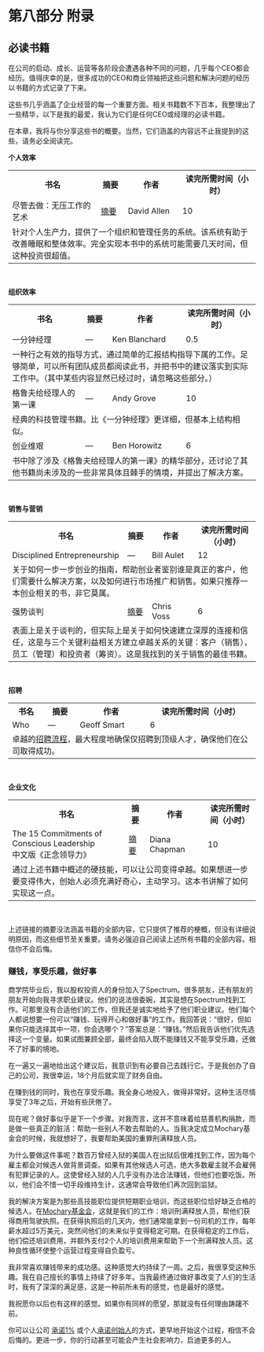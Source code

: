 # 第八部分 附录

## 必读书籍

在公司的启动、成长、运营等各阶段会遭遇各种不同的问题，几乎每个CEO都会经历。值得庆幸的是，很多成功的CEO和商业领袖把这些问题和解决问题的经历以书籍的方式记录了下来。

这些书几乎涵盖了企业经营的每一个重要方面。相关书籍数不下百本，我整理出了一些精华，以下是我的最爱，我认为它们是任何CEO或经理的必读书籍。

在本章，我将与你分享这些书的概要。当然，它们涵盖的内容远不止我提到的这些，请务必全阅读完。


**个人效率**
<table>
  <tr>
    <th>书名
    </th>
    <th>摘要
    </th>
    <th>作者
    </th>
    <th> 读完所需时间（小时）
    </th>
  <tr>
  <tr>
    <td>尽管去做：无压工作的艺术
    </td>
    <td> <a href="https://hamberg.no/gtd/">摘要</a>
    </td>
    <td> David Allen
    </td>
    <td> 10
    </td>
  <tr>
  <tr>
    <td colspan="4">针对个人生产力，提供了一个组织和管理任务的系统。该系统有助于改善睡眠和整体效率。完全实现本书中的系统可能需要几天时间，但这种投资很超值。
    </td>
  </tr>
</table>
<br>

**组织效率**
<table>
  <tr>
    <th>书名
    </th>
    <th>摘要
    </th>
    <th>作者
    </th>
    <th> 读完所需时间（小时）
    </th>
  <tr>
  <tr>
    <td>一分钟经理
    </td>
    <td> —
    </td>
    <td> Ken Blanchard
    </td>
    <td> 0.5
    </td>
  <tr>
  <tr>
    <td colspan="4">一种行之有效的指导方式，通过简单的汇报结构指导下属的工作。足够简单，可以所有团队成员都阅读此书，并把书中的建议落实到实际工作中。（其中某些内容显然已经过时，请忽略这些部分。）
    </td>
  </tr>

 <tr>
    <td>格鲁夫给经理人的第一课
    </td>
    <td> —
    </td>
    <td> Andy Grove  
    </td>
    <td> 10
    </td>
  <tr>
  <tr>
    <td colspan="4">经典的科技管理书籍。比《一分钟经理》更详细，但基本上结构相似。
    </td>
  </tr>

   <tr>
    <td>创业维艰
    </td>
    <td> —
    </td>
    <td> Ben Horowitz  
    </td>
    <td> 6
    </td>
  <tr>
  <tr>
    <td colspan="4">书中除了涉及《格鲁夫给经理人的第一课》的精华部分，还讨论了其他书籍尚未涉及的一些非常具体且棘手的情境，并提出了解决方案。
    </td>
  </tr>
  
</table>
<br>

**销售与营销**
<table>
  <tr>
    <th>书名
    </th>
    <th>摘要
    </th>
    <th>作者
    </th>
    <th> 读完所需时间（小时）
    </th>
  <tr>
  <tr>
    <td>Disciplined Entrepreneurship
    </td>
    <td> —
    </td>
    <td> Bill Aulet
    </td>
    <td> 12 
    </td>
  <tr>
  <tr>
    <td colspan="4">关于如何一步一步创业的指南，帮助创业者鉴别谁是真正的客户，他们需要什么解决方案，以及如何进行市场推广和销售。如果只推荐一本创业相关的书，非它莫属。
    </td>
  </tr>

  <tr>
    <td>强势谈判
    </td>
    <td> <a href="https://github.com/mgp/book-notes/blob/master/never-split-the-difference.markdown">摘要</a>
    </td>
    <td>Chris Voss
    </td>
    <td>6
    </td>
  <tr>
  <tr>
    <td colspan="4">表面上是关于谈判的，但实际上是关于如何快速建立深厚的连接和信任，这是与三个关键利益相关方建立卓越关系的关键：客户（销售），员工（管理）和投资者（筹资）。这是我找到的关于销售的最佳书籍。
    </td>
  </tr>
  
</table>
<br>

**招聘**
<table>
  <tr>
    <th>书名
    </th>
    <th>摘要
    </th>
    <th>作者
    </th>
    <th> 读完所需时间（小时）
    </th>
  <tr>
  <tr>
    <td>Who
    </td>
    <td> —
    </td>
    <td>Geoff Smart
    </td>
    <td>6
    </td>
  <tr>
  <tr>
    <td colspan="4">卓越的<a href="https://docs.google.com/document/d/1bHJJg-k-Xv_HIu9oC9uN5z7xzvL8ednP8CIlHfaVrxs/edit">招聘流程</a>，最大程度地确保仅招聘到顶级人才，确保他们在公司取得成功。
    </td>
  </tr>
</table>
<br>

**企业文化**
<table>
  <tr>
    <th>书名
    </th>
    <th>摘要
    </th>
    <th>作者
    </th>
    <th> 读完所需时间（小时）
    </th>
  <tr>
  <tr>
    <td>The 15 Commitments of Conscious Leadership<br>中文版《正念领导力》
    </td>
    <td> <a href="http://www.skipprichard.com/15-commitments-of-conscious-leadership/">摘要</a>
    </td>
    <td> Diana Chapman
    </td>
    <td> 10
    </td>
  <tr>
  <tr>
    <td colspan="4">通过上述书籍中概述的硬技能，可以让公司变得卓越。如果想进一步要变得伟大，创始人必须充满好奇心，主动学习。这本书讲解了如何实现这一点。
    </td>
  </tr>
</table>
<br>

上述链接的摘要没法涵盖书籍的全部内容，它只提供了推荐的梗概，但没有详细说明原因，而这些细节至关重要。请务必强迫自己阅读上述所有书籍的全部内容。相信你不会后悔。

### 赚钱，享受乐趣，做好事

商学院毕业后，我以股权投资人的身份加入了Spectrum。很多朋友，还有朋友的朋友开始向我寻求职业建议。他们的说法很委婉，其实是想在Spectrum找到工作。可那里没有合适他们的工作，但我还是诚实地给予了他们职业建议。他们每个人都说想要一份可以“赚钱、玩得开心和做好事”的工作。我回答说：“很好，但如果你只能选择其中一项，你会选哪个？”答案总是：“赚钱。”然后我告诉他们优先选择这一个变量。如果试图兼顾全部，最终会陷入既不能赚钱又不能享受乐趣，还做不了好事的境地。

在一遍又一遍地给出这个建议后，我意识到有必要自己去践行它。于是我创办了自己的公司，我很幸运，18个月后就实现了财务自由。

在赚到钱的同时，我也在享受乐趣。我全身心地投入，做得非常好。这种生活尽情享受了3年之后，开始有些厌倦了。

现在呢？做好事似乎是下一个步骤。对我而言，这并不意味着给慈善机构捐款，而是做一些真正的脏活：帮助一些别人不敢去帮助的人。当我决定成立Mochary基金会的时候，我就想好了，我要帮助美国的重罪刑满释放人员。

为什么要做这件事呢？数百万曾经入狱的美国人在出狱后很难找到工作，因为每个雇主都会对候选人做背景调查。如果有其他候选人可选，绝大多数雇主就不会雇佣有犯罪记录的人。这使曾经入狱的人几乎没有办法合法赚钱，但他们也要吃饭。所以，他们会不惜一切手段维持生计，这通常会导致他们再次回到监狱。

我的解决方案是为那些高技能职位提供短期职业培训，而这些职位恰好缺乏合格的候选人。在[Mochary基金会](https://www.mochary.org/)，这就是我们的工作：培训刑满释放人员，帮他们获得商用驾驶执照。在获得执照后的几天内，他们通常能拿到一份司机的工作，每年薪水超过5万美元，突然间他们的未来似乎变得稳定可期。在获得稳定的工作后，他们偿还培训费用，并额外支付2个人的培训费用来帮助下一个刑满释放人员。这种良性循环使整个运营过程变得自负盈亏。

我非常喜欢赚钱带来的成功感。这种感觉大约持续了一周。之后，我很享受这种乐趣。我在自己擅长的事情上持续了好多年。当我最终通过做好事改变了人们的生活时，我有了深深的满足感，这是一种前所未有的感觉，也是最好的感觉。

我祝愿你以后也有这样的感觉。如果你有同样的愿望，那就没有任何理由踌躇不前。

你可以让公司 [承诺1%](https://pledge1percent.org/) 或个人[承诺创始人](https://docs.google.com/document/d/1_GDBxCHP6LTqy-OciTw5Ox1YoIGYnfnbkdnlUhzhWkg/edit?folder=0B9tanFUuwmYSMHIyU2pkYTZSVkU)的方式，更早地开始这个过程，相信不会后悔的。更进一步，你的行动甚至可能会产生社会影响力，启迪更多的人。
